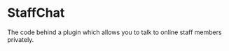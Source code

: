 StaffChat
=========

The code behind a plugin which allows you to talk to online staff members privately.

